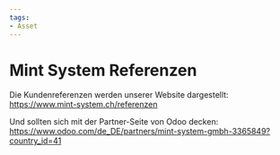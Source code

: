 ```yaml
---
tags:
- Asset
---
```

# Mint System Referenzen

Die Kundenreferenzen werden unserer Website dargestellt: https://www.mint-system.ch/referenzen

Und sollten sich mit der Partner-Seite von Odoo decken: <https://www.odoo.com/de_DE/partners/mint-system-gmbh-3365849?country_id=41>
